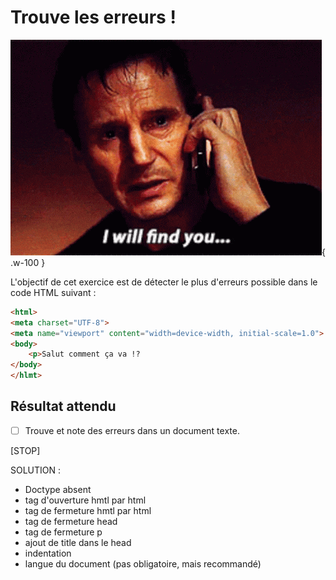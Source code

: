 # Trouve les erreurs !

![](./preview.gif){ .w-100 }

L'objectif de cet exercice est de détecter le plus d'erreurs possible dans le code HTML suivant :

```html
<html>
<meta charset="UTF-8">
<meta name="viewport" content="width=device-width, initial-scale=1.0">
<body>
    <p>Salut comment ça va !?
</body>
</hlmt>
```

## Résultat attendu

- [ ] Trouve et note des erreurs dans un document texte.

[STOP]

SOLUTION :

* Doctype absent
* tag d'ouverture hmtl par html
* tag de fermeture hmtl par html
* tag de fermeture head
* tag de fermeture p
* ajout de title dans le head
* indentation
* langue du document (pas obligatoire, mais recommandé)
